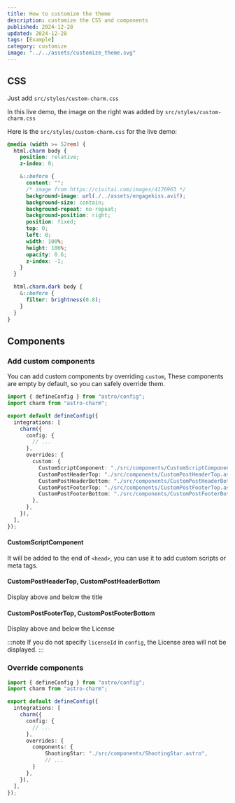 ```yaml
---
title: How to customize the theme
description: customize the CSS and components
published: 2024-12-28
updated: 2024-12-28
tags: [Example]
category: customize
image: "../../assets/customize_theme.svg"
---
```


## CSS

Just add `src/styles/custom-charm.css`

In this live demo, the image on the right was added by `src/styles/custom-charm.css`

Here is the `src/styles/custom-charm.css` for the live demo:
```css
@media (width >= 52rem) {
  html.charm body {
    position: relative;
    z-index: 0;

    &::before {
      content: "";
      /* image from https://civitai.com/images/4176963 */
      background-image: url(./../assets/engagekiss.avif);
      background-size: contain;
      background-repeat: no-repeat;
      background-position: right;
      position: fixed;
      top: 0;
      left: 0;
      width: 100%;
      height: 100%;
      opacity: 0.6;
      z-index: -1;
    }
  }

  html.charm.dark body {
    &::before {
      filter: brightness(0.8);
    }
  }
}
```

## Components

### Add custom components

You can add custom components by overriding `custom`, 
These components are empty by default, so you can safely override them.

```ts
import { defineConfig } from "astro/config";
import charm from "astro-charm";

export default defineConfig({
  integrations: [
    charm({
      config: {
        // ...
      },
      overrides: {
        custom: {
          CustomScriptComponent: "./src/components/CustomScriptComponent.astro",
          CustomPostHeaderTop: "./src/components/CustomPostHeaderTop.astro",
          CustomPostHeaderBottom: "./src/components/CustomPostHeaderBottom.astro",
          CustomPostFooterTop: "./src/components/CustomPostFooterTop.astro",
          CustomPostFooterBottom: "./src/components/CustomPostFooterBottom.astro",
        },
      },
    }),
  ],
});
```

#### CustomScriptComponent

It will be added to the end of `<head>`,
you can use it to add custom scripts or meta tags.

#### CustomPostHeaderTop, CustomPostHeaderBottom

Display above and below the title

#### CustomPostFooterTop, CustomPostFooterBottom

Display above and below the License

:::note
If you do not specify `licenseId` in `config`, the License area will not be displayed.
:::

### Override components

```ts
import { defineConfig } from "astro/config";
import charm from "astro-charm";

export default defineConfig({
  integrations: [
    charm({
      config: {
        // ...
      },
      overrides: {
        components: {
            ShootingStar: "./src/components/ShootingStar.astro",
            // ...
        }
      },
    }),
  ],
});
```
